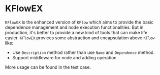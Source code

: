# KFlowEX

`KFlowEX` is the enhanced version of `KFlow` which aims to provide the basic dependence management and node execution functionalities. But in production, it's better to provide a new kind of tools that can make life easier. `KFlowEX` provices some abstraction and encapsulation above `KFlow` like: 
- Use `Description` method rather than use `Name` and `Dependence` method.
- Support middleware for node and adding operation.

More usage can be found in the test case.